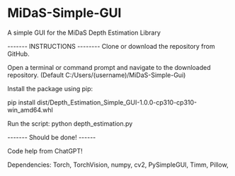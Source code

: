 # MiDaS-Simple-GUI
A simple GUI for the MiDaS Depth Estimation Library




------- INSTRUCTIONS --------
Clone or download the repository from GitHub.

Open a terminal or command prompt and navigate to the downloaded repository. (Default C:/Users/(username)/MiDaS-Simple-Gui)

Install the package using pip:

pip install dist/Depth_Estimation_Simple_GUI-1.0.0-cp310-cp310-win_amd64.whl

Run the script:
python depth_estimation.py


------- Should be done! ------

Code help from ChatGPT!

Dependencies:
Torch,
TorchVision,
numpy,
cv2,
PySimpleGUI,
Timm,
Pillow,
